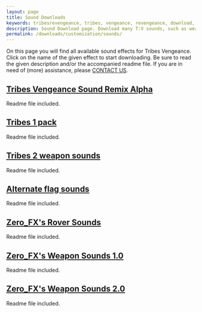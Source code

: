 ```yaml
---
layout: page
title: Sound Downloads
keywords: tribesrevengeance, tribes, vengeance, revengeance, download, sound, effect, t1, t2, 1, 2, flag, rover, weapon
description: Sound Download page. Download many T:V sounds, such as weapon sounds and more!
permalink: /downloads/customization/sounds/
---
```


On this page you will find all available sound effects for Tribes Vengeance. Click on the name of the given effect to start downloading. Be sure to read the given description and/or the accompanied readme file. If you are in need of (more) assistance, please [CONTACT US](/contact).

  
  

## [Tribes Vengeance Sound Remix Alpha](sounds/SoundEffects_remix.rar)

Readme file included.

  
  

## [Tribes 1 pack](sounds/t1_pack.zip)

Readme file included.

  
  

## [Tribes 2 weapon sounds](sounds/T2WepSounds4TV.rar)

Readme file included.

  
  

## [Alternate flag sounds](sounds/TV_Alternate_Flag_Sounds.rar)

Readme file included.

  
  

## [Zero\_FX's Rover Sounds](sounds/Zero_Rover_Sounds.zip)

Readme file included.

  
  

## [Zero\_FX's Weapon Sounds 1.0](sounds/Zero_Weapons1.0.zip)

Readme file included.

  
  

## [Zero\_FX's Weapon Sounds 2.0](sounds/Zero_Weapon_Sounds2.0.zip)

Readme file included.
